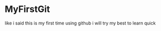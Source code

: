 MyFirstGit
==========
like i said this is my first time using github i will try my best to learn quick 
